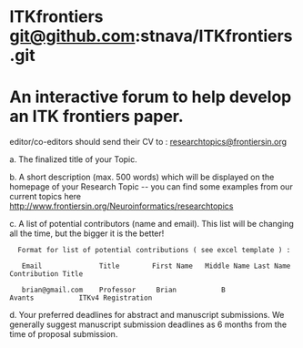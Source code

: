 ITKfrontiers  git@github.com:stnava/ITKfrontiers.git
============
An interactive forum to help develop an ITK frontiers paper.
============

editor/co-editors should send their CV to : researchtopics@frontiersin.org

a.     The finalized title of your Topic.

b.    A short description (max. 500 words) which will be displayed on the homepage of your Research Topic -- you can find some examples from our current topics here http://www.frontiersin.org/Neuroinformatics/researchtopics

c.     A list of potential contributors (name and email). This list will be changing all the time, but the bigger it is the better!

      Format for list of potential contributions ( see excel template ) :

       Email	          Title	       First Name	Middle Name	Last Name	Contribution Title

       brian@gmail.com    Professor     Brian           B               Avants           ITKv4 Registration 

d.    Your preferred deadlines for abstract and manuscript submissions. We generally suggest manuscript submission deadlines as 6 months from the time of proposal submission.


